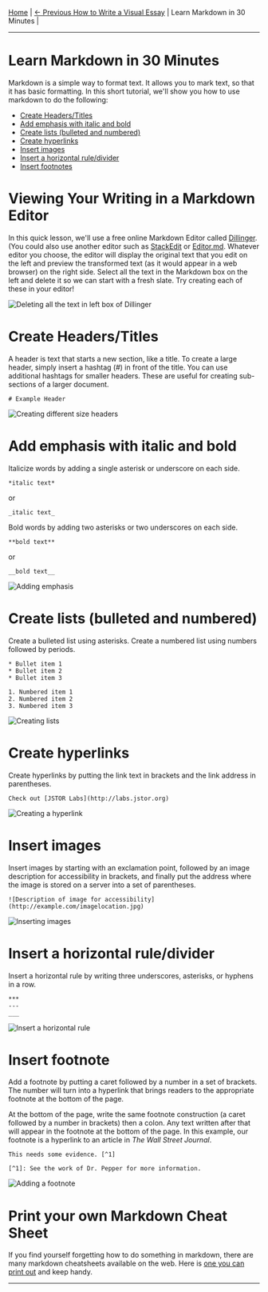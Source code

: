 [Home](../) | [<- Previous How to Write a Visual Essay](authoring-intro.md) | Learn Markdown in 30 Minutes | 
___

# Learn Markdown in 30 Minutes

Markdown is a simple way to format text. It allows you to mark text, so that it has basic formatting. In this short tutorial, we'll show you how to use markdown to do the following:

* [Create Headers/Titles](#headers)
* [Add emphasis with italic and bold](#emphasis)
* [Create lists (bulleted and numbered)](#lists)
* [Create hyperlinks](#links)
* [Insert images](#images)
* [Insert a horizontal rule/divider](#dividers)
* [Insert footnotes](#footnotes)

# Viewing Your Writing in a Markdown Editor

In this quick lesson, we'll use a free online Markdown Editor called [Dillinger](http://dillinger.io). (You could also use another editor such as [StackEdit](http://stackedit.io) or [Editor.md](https://pandao.github.io/editor.md/en.html). Whatever editor you choose, the editor will display the original text that you edit on the left and preview the transformed text (as it would appear in a web browser) on the right side. Select all the text in the Markdown box on the left and delete it so we can start with a fresh slate. Try creating each of these in your editor!

![Deleting all the text in left box of Dillinger](delete-left-box.gif)

# Create Headers/Titles<a name="headers"></a>

A header is text that starts a new section, like a title. To create a large header, simply insert a hashtag (#) in front of the title. You can use additional hashtags for smaller headers. These are useful for creating sub-sections of a larger document. 

```
# Example Header
```

![Creating different size headers](headers.gif)

# Add emphasis with italic and bold<a name="emphasis"></a>

Italicize words by adding a single asterisk or underscore on each side.
```
*italic text*
``` 
or 
```
_italic text_
```

Bold words by adding two asterisks or two underscores on each side.
```
**bold text**
```
or 
```
__bold text__
```

![Adding emphasis](emphasis.gif)

# Create lists (bulleted and numbered)<a name="lists"></a>

Create a bulleted list using asterisks. Create a numbered list using numbers followed by periods.

```
* Bullet item 1
* Bullet item 2
* Bullet item 3

1. Numbered item 1
2. Numbered item 2
3. Numbered item 3
```

![Creating lists](bullets.gif)

# Create hyperlinks<a name="links"></a>

Create hyperlinks by putting the link text in brackets and the link address in parentheses. 
```
Check out [JSTOR Labs](http://labs.jstor.org)
```

![Creating a hyperlink](hyperlinks.gif)

# Insert images<a name="images"></a>

Insert images by starting with an exclamation point, followed by an image description for accessibility in brackets, and finally put the address where the image is stored on a server into a set of parentheses.
```
![Description of image for accessibility](http://example.com/imagelocation.jpg)
```

![Inserting images](images.gif)

# Insert a horizontal rule/divider<a name="dividers"></a>

Insert a horizontal rule by writing three underscores, asterisks, or hyphens in a row.
```
***
---
___
```

![Insert a horizontal rule](hrule.gif)

# Insert footnote<a name="footnotes"></a>

Add a footnote by putting a caret followed by a number in a set of brackets. The number will turn into a hyperlink that brings readers to the appropriate footnote at the bottom of the page.

At the bottom of the page, write the same footnote construction (a caret followed by a number in brackets) then a colon. Any text written after that will appear in the footnote at the bottom of the page. In this example, our footnote is a hyperlink to an article in *The Wall Street Journal*.
```
This needs some evidence. [^1]

[^1]: See the work of Dr. Pepper for more information.
```

![Adding a footnote](citation.gif)


# Print your own Markdown Cheat Sheet
If you find yourself forgetting how to do something in markdown, there are many markdown cheatsheets available on the web. Here is [one you can print out](https://guides.github.com/pdfs/markdown-cheatsheet-online.pdf) and keep handy.

___
